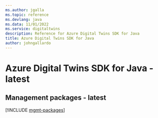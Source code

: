 ```yaml
---
ms.author: jgalla
ms.topic: reference
ms.devlang: java
ms.data: 11/01/2022
ms.service: digitaltwins
description: Reference for Azure Digital Twins SDK for Java
title: Azure Digital Twins SDK for Java
author: johngallardo
---
```

# Azure Digital Twins SDK for Java - latest

## Management packages - latest
[!INCLUDE [mgmt-packages](digital-twins-mgmt-index.md)]